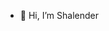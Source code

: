 - 👋 Hi, I’m Shalender


<!---
mshalender/mshalender is a ✨ special ✨ repository because its `README.md` (this file) appears on your GitHub profile.
You can click the Preview link to take a look at your changes.
--->
